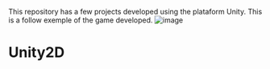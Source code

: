 This repository has a few projects developed using the plataform Unity. 
This is a follow exemple of the game developed. ![image](https://github.com/amandae17/Unity2D/assets/102835316/f092725b-6f51-4846-a387-986a73da2d50)
# Unity2D
